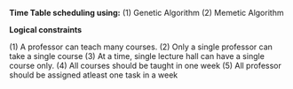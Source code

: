 
**Time Table scheduling  using:**
(1) Genetic Algorithm
(2) Memetic Algorithm

**Logical constraints**

(1) A professor can teach many courses.
(2) Only a single professor can take a single course
(3) At a time, single lecture hall can have a single course only.
(4) All courses should be taught in one week
(5) All professor should be assigned atleast one task in a week

